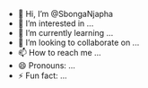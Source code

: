 - 👋 Hi, I’m @SbongaNjapha
- 👀 I’m interested in ...
- 🌱 I’m currently learning ...
- 💞️ I’m looking to collaborate on ...
- 📫 How to reach me ...
- 😄 Pronouns: ...
- ⚡ Fun fact: ...

<!---
SbongaNjapha/SbongaNjapha is a ✨ special ✨ repository because its `README.md` (this file) appears on your GitHub profile.
You can click the Preview link to take a look at your changes.
--->
